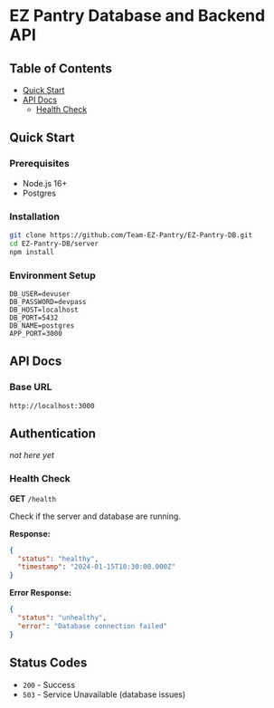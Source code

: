 # EZ Pantry Database and Backend API

## Table of Contents
- [Quick Start](#-quick-start)
- [API Docs](#api-docs)
  - [Health Check](#health-check)


## Quick Start

### Prerequisites
- Node.js 16+
- Postgres

### Installation
```bash
git clone https://github.com/Team-EZ-Pantry/EZ-Pantry-DB.git
cd EZ-Pantry-DB/server
npm install
```

### Environment Setup
```.env file
DB_USER=devuser
DB_PASSWORD=devpass
DB_HOST=localhost
DB_PORT=5432
DB_NAME=postgres
APP_PORT=3000
```

## API Docs

### Base URL
```
http://localhost:3000
```
## Authentication
*not here yet*

### Health Check
**GET** `/health`

Check if the server and database are running.

**Response:**
```json
{
  "status": "healthy",
  "timestamp": "2024-01-15T10:30:00.000Z"
}
```

**Error Response:**
```json
{
  "status": "unhealthy", 
  "error": "Database connection failed"
}
```

## Status Codes
- `200` - Success
- `503` - Service Unavailable (database issues)
